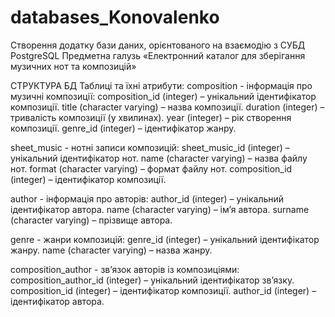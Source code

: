 # databases_Konovalenko
Створення додатку бази даних, орієнтованого на взаємодію з СУБД PostgreSQL
Предметна галузь «Електронний каталог для зберігання музичних нот та композицій»

СТРУКТУРА БД
Таблиці та їхні атрибути:
composition - інформація про музичні композиції:
composition_id (integer) – унікальний ідентифікатор композиції.
title (character varying) – назва композиції.
duration (integer) – тривалість композиції (у хвилинах).
year (integer) – рік створення композиції.
genre_id (integer) – ідентифікатор жанру.

sheet_music - нотні записи композицій:
sheet_music_id (integer) – унікальний ідентифікатор нот.
name (character varying) – назва файлу нот.
format (character varying) – формат файлу нот.
composition_id (integer) – ідентифікатор композиції.

author - інформація про авторів:
author_id (integer) – унікальний ідентифікатор автора.
name (character varying) – ім’я автора.
surname (character varying) – прізвище автора.

genre - жанри композицій:
genre_id (integer) – унікальний ідентифікатор жанру.
name (character varying) – назва жанру.

composition_author - зв’язок авторів із композиціями:
composition_author_id (integer) – унікальний ідентифікатор зв’язку.
composition_id (integer) – ідентифікатор композиції.
author_id (integer) – ідентифікатор автора.

